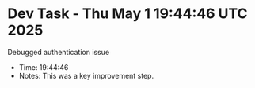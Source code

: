 # Dev Task - Thu May  1 19:44:46 UTC 2025
Debugged authentication issue
- Time: 19:44:46
- Notes: This was a key improvement step.
